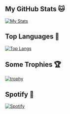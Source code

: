 ## My GitHub Stats 🐱
[![My Stats](https://github-readme-stats.vercel.app/api?username=MelidaZ&theme=react&show_icons=true&hide_border=true&title_color=2c98ff&icon_color=2c98ff&bg_color=0d1117)](#)

## Top Languages 🎲
[![Top Langs](https://github-readme-stats.vercel.app/api/top-langs/?username=MelidaZ&layout=compact&theme=react&show_icons=true&hide_border=true&title_color=2c98ff&icon_color=2c98ff&bg_color=0d1117)](#)

## Some Trophies 🏆
[![trophy](https://github-profile-trophy.vercel.app/?username=MelidaZ&theme=discord)](#)

## Spotify 🎵
[![Spotify](https://spotify-drmg65jrz.vercel.app/api/spotify)](https://open.spotify.com/user/31wgdtovulrsqngiukket6f5a55i?si=GouGXmFTQ2-2cEzP1z4AkA&utm_source=copy-link&dl_branch=1)
